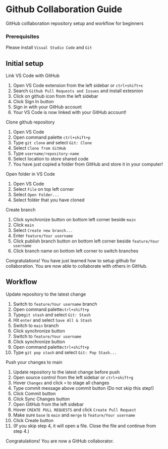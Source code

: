 # Github Collaboration Guide
GitHub colllaboration repository setup and workflow for beginners

### Prerequisites

Please install `Visual Studio Code` and `Git`

## Initial setup

Link VS Code with GitHub

<ol>
<li>Open VS Code extension from the left sidebar or <code>ctrl+shift+x</code></li>
<li>Search <code>Github Pull Requests and Issues</code> and install extesnion</li>
<li>Click on github icon from the left sidebar</li>
<li>Click Sign In button</li>
<li>Sign in wtih your GitHub account</li>
<li>Your VS Code is now linked with your GitHub account!</li>
</ol>

Clone github repository

<ol>
<li>Open VS Code</li>
<li>Open command palette <code>ctrl+shift+p</code></li>
<li>Type <code>git clone</code> and select <code>Git: Clone</code></li>
<li>Select <code>Clone from GitHub</code></li>
<li>Type <code>username/repository-name</code></li>
<li>Select location to store shared code</li>
<li>You have just copied a folder from GitHub and store it in your computer!</li>
</ol>

Open folder in VS Code

<ol>
<li>Open VS Code</li>
<li>Select <code>File</code> on top left corner</li>
<li>Select <code>Open Folder...</code></li>
<li>Select folder that you have cloned</li>
</ol>

Create branch

<ol>
<li>Click synchronize button on bottom left corner beside <code>main</code></li>
<li>Click <code>main</code></li>
<li>Select <code>Create new branch...</code></li>
<li>Enter <code>feature/Your username</code></li>
<li>Click publish branch button on bottom left corner beside <code>feature/Your username</code></li>
<li>Click branch name on bottom left corner to switch branches</li>
</ol>

Congratulations! You have just learned how to setup github for collaboration. You are now able to collaborate with others in GitHub.

## Workflow

Update repository to the latest change

<ol>
<li>Switch to <code>feature/Your username</code> branch</li>
<li>Open command palette<code>ctrl+shift+p</code></li>
<li>Type<code>git stash</code> and select <code>Git: Stash</code></li>
<li>Hit <code>enter</code> and select <code>Save All & Stash</code></li>
<li>Switch to <code>main</code> branch</li>
<li>Click synchronize button</li>
<li>Switch to <code>feature/Your username</code></li>
<li>Click synchronize button</li>
<li>Open command palette<code>ctrl+shift+p</code></li>
<li>Type <code>git pop stash</code> and select <code>Git: Pop Stash...</code></li>
</ol>

Push your changes to main

<ol>
<li>Update repository to the latest change before push</li>
<li>Open source control from the left sidebar or <code>ctrl+shift+g</code></li>
<li>Hover <code>Changes</code> and click <code>+</code> to stage all changes</li>
<li>Type commit message above commit button (Do not skip this step!)</li>
<li>Click Commit button</li>
<li>Click Sync Changes button</li>
<li>Open GitHub from the left sidebar</li>
<li>Hover <code>CREATE PULL REQUESTS</code> and click <code>Create Pull Request</code></li>
<li>Make sure <code>base</code> is <code>main</code> and <code>merge</code> is <code>feature/Your username</code></li>
<li>Click Create button</li>
<li>(If you skip step 4, it will open a file. Close the file and continue from step 4.)</li>
</ol>

Congratulations! You are now a GitHub collaborator.
